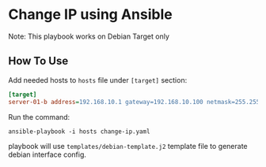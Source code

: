 # Change IP using Ansible

Note: This playbook works on Debian Target only

## How To Use
Add needed hosts to `hosts` file under `[target]` section:

```ini
[target]
server-01-b address=192.168.10.1 gateway=192.168.10.100 netmask=255.255.255.0
```

Run the command:
```shell
ansible-playbook -i hosts change-ip.yaml
```
playbook will use `templates/debian-template.j2` template file to generate debian interface config.
